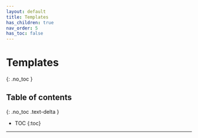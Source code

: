 ```yaml
---
layout: default
title: Templates
has_children: true
nav_order: 5
has_toc: false
---
```


# Templates
{: .no_toc }

## Table of contents
{: .no_toc .text-delta }

- TOC
{:toc}

---
